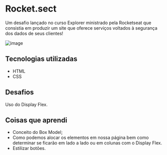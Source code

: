 # Rocket.sect
Um desafio lançado no curso Explorer ministrado pela Rocketseat que consistia em produzir um site que oferece serviços voltados à segurança dos dados de seus clientes! 

![image](https://github.com/Luishenriqueneri/Rocket.sect/assets/129561054/f10cea6d-741f-40df-897c-da6fb23133c7)

## Tecnologias utilizadas
- HTML
- CSS
## Desafios
Uso do Display Flex.
## Coisas que aprendi
- Conceito do Box Model;
- Como podemos alocar os elementos em nossa página bem como determinar se ficarão em lado a lado ou em colunas com o Display Flex.
- Estilizar botões.
